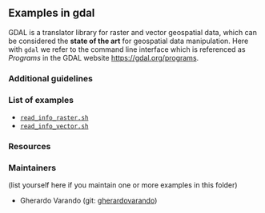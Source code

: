 ## Examples in gdal 


GDAL is a translator library for raster and vector geospatial data, which can 
be considered the **state of the art** for geospatial data manipulation. 
Here with `gdal` we refer to the command line interface which is 
referenced as _Programs_ in the GDAL website <https://gdal.org/programs>.


 
### Additional guidelines 



### List of examples

- [`read_info_raster.sh`](read_info_raster.sh)
- [`read_info_vector.sh`](read_info_vector.sh)


### Resources 


### Maintainers 
(list yourself here if you maintain one or more examples in this folder) 

- Gherardo Varando (git: [gherardovarando](https://github.com/gherardovarando)) 
